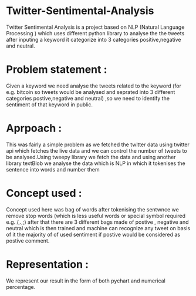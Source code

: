 # Twitter-Sentimental-Analysis
Twitter Sentimental Analysis is a project based on NLP (Natural Language Processing ) which uses different python library to analyse the the tweets after inputing a keyword it categorize into 3 categories positive,negative and neutral.
# Problem statement :
Given a keyword we need analyse the tweets related to the keyword (for e.g. bitcoin so tweets would be analysed and seprated into 3 different categories postive,negative and neutral) ,so we need to identify the sentiment of that keyword in public.
# Aprpoach :
This was fairly a simple problem as we fetched the twitter data using twitter api which fetches the live data and we can control the number of tweets to be analysed.Using tweepy library we fetch the data and using another library textBlob we analyse the data which is NLP in which it tokenises the sentence into words and number them
# Concept used :
Concept used here was bag of words after tokenising the sentwnce we remove stop words (which is less useful words or special symbol required e.g. /,.,;) after that there are 3 different bags made of postive , negative and neutral which is then trained and machine can recognize any tweet on basis of it the majority of of used sentiment if postive would be considered as postive comment.
# Representation :
We represent our result in the form of both pychart and numerical percentage.
